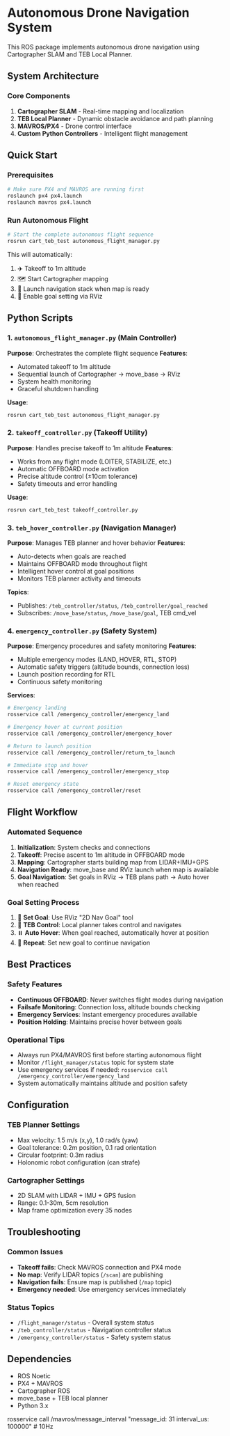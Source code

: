 # Autonomous Drone Navigation System

This ROS package implements autonomous drone navigation using Cartographer SLAM and TEB Local Planner.

## System Architecture

### Core Components

1. **Cartographer SLAM** - Real-time mapping and localization
2. **TEB Local Planner** - Dynamic obstacle avoidance and path planning
3. **MAVROS/PX4** - Drone control interface
4. **Custom Python Controllers** - Intelligent flight management

## Quick Start

### Prerequisites

```bash
# Make sure PX4 and MAVROS are running first
roslaunch px4 px4.launch
roslaunch mavros px4.launch
```

### Run Autonomous Flight

```bash
# Start the complete autonomous flight sequence
rosrun cart_teb_test autonomous_flight_manager.py
```

This will automatically:

1. ✈️ Takeoff to 1m altitude
2. 🗺️ Start Cartographer mapping
3. 🧭 Launch navigation stack when map is ready
4. 🎯 Enable goal setting via RViz

## Python Scripts

### 1. `autonomous_flight_manager.py` (Main Controller)

**Purpose**: Orchestrates the complete flight sequence
**Features**:

- Automated takeoff to 1m altitude
- Sequential launch of Cartographer → move_base → RViz
- System health monitoring
- Graceful shutdown handling

**Usage**:

```bash
rosrun cart_teb_test autonomous_flight_manager.py
```

### 2. `takeoff_controller.py` (Takeoff Utility)

**Purpose**: Handles precise takeoff to 1m altitude
**Features**:

- Works from any flight mode (LOITER, STABILIZE, etc.)
- Automatic OFFBOARD mode activation
- Precise altitude control (±10cm tolerance)
- Safety timeouts and error handling

**Usage**:

```bash
rosrun cart_teb_test takeoff_controller.py
```

### 3. `teb_hover_controller.py` (Navigation Manager)

**Purpose**: Manages TEB planner and hover behavior
**Features**:

- Auto-detects when goals are reached
- Maintains OFFBOARD mode throughout flight
- Intelligent hover control at goal positions
- Monitors TEB planner activity and timeouts

**Topics**:

- Publishes: `/teb_controller/status`, `/teb_controller/goal_reached`
- Subscribes: `/move_base/status`, `/move_base/goal`, TEB cmd_vel

### 4. `emergency_controller.py` (Safety System)

**Purpose**: Emergency procedures and safety monitoring
**Features**:

- Multiple emergency modes (LAND, HOVER, RTL, STOP)
- Automatic safety triggers (altitude bounds, connection loss)
- Launch position recording for RTL
- Continuous safety monitoring

**Services**:

```bash
# Emergency landing
rosservice call /emergency_controller/emergency_land

# Emergency hover at current position
rosservice call /emergency_controller/emergency_hover

# Return to launch position
rosservice call /emergency_controller/return_to_launch

# Immediate stop and hover
rosservice call /emergency_controller/emergency_stop

# Reset emergency state
rosservice call /emergency_controller/reset
```

## Flight Workflow

### Automated Sequence

1. **Initialization**: System checks and connections
2. **Takeoff**: Precise ascent to 1m altitude in OFFBOARD mode
3. **Mapping**: Cartographer starts building map from LIDAR+IMU+GPS
4. **Navigation Ready**: move_base and RViz launch when map is available
5. **Goal Navigation**: Set goals in RViz → TEB plans path → Auto hover when reached

### Goal Setting Process

1. 🎯 **Set Goal**: Use RViz "2D Nav Goal" tool
2. 🚁 **TEB Control**: Local planner takes control and navigates
3. ⏸️ **Auto Hover**: When goal reached, automatically hover at position
4. 🔄 **Repeat**: Set new goal to continue navigation

## Best Practices

### Safety Features

- **Continuous OFFBOARD**: Never switches flight modes during navigation
- **Failsafe Monitoring**: Connection loss, altitude bounds checking
- **Emergency Services**: Instant emergency procedures available
- **Position Holding**: Maintains precise hover between goals

### Operational Tips

- Always run PX4/MAVROS first before starting autonomous flight
- Monitor `/flight_manager/status` topic for system state
- Use emergency services if needed: `rosservice call /emergency_controller/emergency_land`
- System automatically maintains altitude and position safety

## Configuration

### TEB Planner Settings

- Max velocity: 1.5 m/s (x,y), 1.0 rad/s (yaw)
- Goal tolerance: 0.2m position, 0.1 rad orientation
- Circular footprint: 0.3m radius
- Holonomic robot configuration (can strafe)

### Cartographer Settings

- 2D SLAM with LIDAR + IMU + GPS fusion
- Range: 0.1-30m, 5cm resolution
- Map frame optimization every 35 nodes

## Troubleshooting

### Common Issues

- **Takeoff fails**: Check MAVROS connection and PX4 mode
- **No map**: Verify LIDAR topics (`/scan`) are publishing
- **Navigation fails**: Ensure map is published (`/map` topic)
- **Emergency needed**: Use emergency services immediately

### Status Topics

- `/flight_manager/status` - Overall system status
- `/teb_controller/status` - Navigation controller status
- `/emergency_controller/status` - Safety system status

## Dependencies

- ROS Noetic
- PX4 + MAVROS
- Cartographer ROS
- move_base + TEB local planner
- Python 3.x

rosservice call /mavros/message_interval "message_id: 31
interval_us: 100000" # 10Hz

